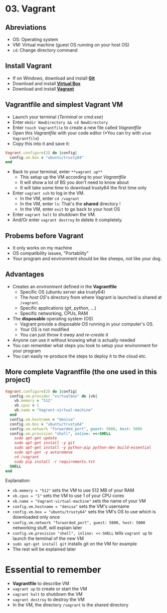 # 03. Vagrant

## Abreviations
- OS: Operating system
- VM: Virtual machine (guest OS running on your host OS)
- `cd`: Change directory command

## Install Vagrant
- If on Windows, download and install [**Git**](git-scm.com/downloads)
- Download and install [**Virtual Box**](virtualbox.org/wiki/Downloads)
- Download and install [**Vagrant**](vagrantup.com/downloads.html)

## Vagrantfile and simplest Vagrant VM
- Launch your terminal (*Terminal* or *cmd.exe*)
- Enter `mkdir NewDirectory && cd NewDirectory`
- Enter `touch Vagrantfile` to create a new file called *Vagrantfile*
- Open this *Vagrantfile* with your code editor (*You can try with `atom Vagrantfile`) 
- Copy this into it and save it:
```Ruby
Vagrant.configure(2) do |config|
  config.vm.box = "ubuntu/trusty64"
end
```
- Back to your terminal, enter `**vagrant up**`
  - This setup up the VM according to your *Vagrantfile*
  - It will show a lot of BS you don't need to know about
  - It will take some time to download trusty64 the first time only
- Enter `vagrant ssh` to log in the VM.
  - In the VM, enter `cd /vagrant`
  - In the VM, enter `ls`: That's the **shared** directory !
  - In the VM, enter `exit` to go back to your host OS
- Enter `vagrant halt` to shutdown the VM.
- And/Or enter `vagrant destroy` to delete it completely.

## Probems before Vagrant
- It only works on my machine
- OS compatibility issues, "Portability"
- Your program and environment should be like sheeps, not like your dog.

## Advantages
- Creates an *environment* defined in the **Vagrantfile**
  - Specific OS (*ubuntu server* aka trusty64)
  - The *host OS*'s directory from where Vagrant is launched is shared at `/vagrant`.
  - Specific applications (*git*, *python*, ...)
  - Specific networking, CPUs, RAM
- The **disposable** operating system (OS)
  - Vagrant provide a disposable *OS* running in your computer's OS.
  - Your OS is not modified
  - You can just *throw it away* and *re-create it*
- Anyone can use it without knowing what is actually needed
- You can remember what steps you took to setup your environment for your program
- You can easily re-produce the steps to deploy it to the cloud etc.

## More complete Vagrantfile (the one used in this project)
```Ruby
Vagrant.configure(2) do |config|
  config.vm.provider "virtualbox" do |vb|
    vb.memory = "512"
    vb.cpus = 1
    vb.name = "Vagrant-virtual-machine"
  end
  config.vm.hostname = "denisa"
  config.vm.box = "ubuntu/trusty64"
  config.vm.network "forwarded_port", guest: 5000, host: 5000
  config.vm.provision "shell", inline: <<-SHELL
    sudo apt-get update
    sudo apt-get install -y git 
    sudo apt-get install -y python-pip python-dev build-essential
    sudo apt-get -y autoremove
    cd /vagrant
    sudo pip install -r requirements.txt  
  SHELL
end
```
Explanation:
- `vb.memory = "512"` sets the VM to use 512 MB of your RAM
- `vb.cpus = "1"` sets the VM to use 1 of your CPU cores
- `vb.name = "Vagrant-virtual-machine"` sets the name of your VM
- `config.vm.hostname = "denisa"` sets the VM's username
- `config.vm.box = "ubuntu/trusty64"` sets the VM's OS to use which is downloaded only once
- `config.vm.network "forwarded_port", guest: 5000, host: 5000` networking stuff, will explain later
- `config.vm.provision "shell", inline: <<-SHELL` tells `vagrant up` to launch the terminal of the new VM
- `sudo apt-get install git` installs git on the VM for example
- The rest will be explained later

# Essential to remember
- **Vagrantfile** to describe VM
- `vagrant up` to create or start the VM
- `vagrant halt` to shutdown the VM
- `vagrant destroy` to destroy the VM
- In the VM, the directory `/vagrant` is the shared directory
